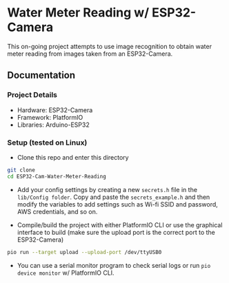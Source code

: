 # Water Meter Reading w/ ESP32-Camera
This on-going project attempts to use image recognition to obtain water meter reading from images taken from an ESP32-Camera.

## Documentation
### Project Details
- Hardware: ESP32-Camera
- Framework: PlatformIO
- Libraries: Arduino-ESP32

### Setup (tested on Linux)
- Clone this repo and enter this directory
``` bash
git clone 
cd ESP32-Cam-Water-Meter-Reading
```

- Add your config settings by creating a new `secrets.h` file in the `lib/Config folder`. Copy and paste the `secrets_example.h` and then modify the variables to add settings such as Wi-fi SSID and password, AWS credentials, and so on. 

- Compile/build the project with either PlatformIO CLI or use the graphical interface to build (make sure the upload port is the correct port to the ESP32-Camera)
``` bash
pio run --target upload --upload-port /dev/ttyUSB0
```
- You can use a serial monitor program to check serial logs or run `pio device monitor` w/ PlatformIO CLI.
